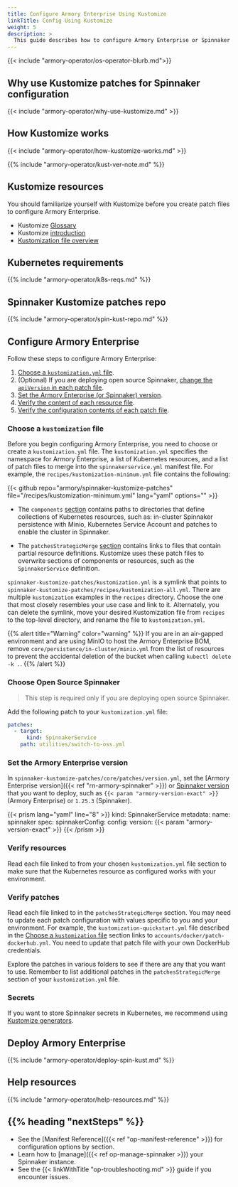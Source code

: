 ```yaml
---
title: Configure Armory Enterprise Using Kustomize
linkTitle: Config Using Kustomize
weight: 5
description: >
  This guide describes how to configure Armory Enterprise or Spinnaker using Kustomize patches.
---
```

{{< include "armory-operator/os-operator-blurb.md">}}

## Why use Kustomize patches for Spinnaker configuration

{{< include "armory-operator/why-use-kustomize.md" >}}

## How Kustomize works

{{< include "armory-operator/how-kustomize-works.md" >}}

{{% include "armory-operator/kust-ver-note.md" %}}

## Kustomize resources

You should familiarize yourself with Kustomize before you create patch files to configure Armory Enterprise.

* Kustomize [Glossary](https://kubectl.docs.kubernetes.io/references/kustomize/glossary/)
* Kustomize [introduction](https://kubectl.docs.kubernetes.io/guides/introduction/kustomize/)
* [Kustomization file overview](https://kubectl.docs.kubernetes.io/references/kustomize/kustomization/)

## Kubernetes requirements

{{% include "armory-operator/k8s-reqs.md" %}}

## Spinnaker Kustomize patches repo

{{% include "armory-operator/spin-kust-repo.md" %}}

## Configure Armory Enterprise

Follow these steps to configure Armory Enterprise:

1. [Choose a `kustomization.yml` file](#choose-a-kustomization-file).
1. (Optional) If you are deploying open source Spinnaker, [change the `apiVersion` in each patch file](#change-the-apiversion).
1. [Set the Armory Enterprise (or Spinnaker) version](#set-the-spinnaker-version).
1. [Verify the content of each resource file](#verify-resources).
1. [Verify the configuration contents of each patch file](#verify-patches).

### Choose a `kustomization` file

Before you begin configuring Armory Enterprise, you need to choose or create a
`kustomization.yml` file. The `kustomization.yml` specifies the namespace for
Armory Enterprise, a list of Kubernetes resources, and a list of patch files to
merge into the `spinnakerservice.yml` manifest file. For example, the
`recipes/kustomization-minimum.yml` file contains the following:

{{< github repo="armory/spinnaker-kustomize-patches" file="/recipes/kustomization-minimum.yml" lang="yaml" options="" >}}

* The `components`
  [section](https://kubectl.docs.kubernetes.io/guides/config_management/components/)
  contains paths to directories that define collections of Kubernetes
  resources, such as: in-cluster Spinnaker persistence with Minio, Kubernetes
  Service Account and patches to enable the cluster in Spinnaker.

* The `patchesStrategicMerge`
  [section](https://kubectl.docs.kubernetes.io/references/kustomize/kustomization/patchesstrategicmerge/)
  contains links to files that contain partial resource
  definitions. Kustomize uses these patch files to overwrite sections of 
  components or resources, such as the `SpinnakerService` definition.

`spinnaker-kustomize-patches/kustomization.yml` is a symlink that points to
`spinnaker-kustomize-patches/recipes/kustomization-all.yml`. There are
multiple `kustomization` examples in the `recipes` directory. Choose the one
that most closely resembles your use case and link to it. Alternately, you can
delete the symlink, move your desired Kustomization file from `recipes` to the
top-level directory, and rename the file to `kustomization.yml`.

{{% alert title="Warning" color="warning" %}}
If you are in an air-gapped environment and are using MinIO to host the Armory
Enterprise BOM, remove `core/persistence/in-cluster/minio.yml` from the list of resources to
prevent the accidental deletion of the bucket when calling `kubectl delete -k
.`.
{{% /alert %}}

### Choose Open Source Spinnaker

>This step is required only if you are deploying open source Spinnaker.

Add the following patch to your `kustomization.yml` file:

```yaml
patches:
  - target:
      kind: SpinnakerService
    path: utilities/switch-to-oss.yml
```

### Set the Armory Enterprise version

In `spinnaker-kustomize-patches/core/patches/version.yml`, set the [Armory
Enterprise version]({{< ref "rn-armory-spinnaker" >}}) or [Spinnaker
version](https://spinnaker.io/community/releases/versions/) that you want to
deploy, such as `{{< param "armory-version-exact" >}}` (Armory Enterprise) or
`1.25.3` (Spinnaker).

{{< prism lang="yaml" line="8" >}}
kind: SpinnakerService
metadata:
  name: spinnaker
spec:
  spinnakerConfig:
    config:
      version: {{< param "armory-version-exact" >}}
{{< /prism >}}

### Verify resources

Read each file linked to from your chosen `kustomization.yml` file section to
make sure that the Kubernetes resource as configured works with your
environment.

### Verify patches

Read each file linked to in the `patchesStrategicMerge` section. You may need to update each patch configuration with values specific to you and your environment. For example, the `kustomization-quickstart.yml` file described in the [Choose a `kustomization` file](#choose-a-kustomization-file) section links to `accounts/docker/patch-dockerhub.yml`. You need to update that patch file with your own DockerHub credentials.

Explore the patches in various folders to see if there are any that you want to use. Remember to list additional patches in the `patchesStrategicMerge` section of your `kustomization.yml` file.

### Secrets

If you want to store Spinnaker secrets in Kubernetes, we recommend using
[Kustomize
generators](https://kubernetes.io/docs/tasks/configmap-secret/managing-secret-using-kustomize/).

## Deploy Armory Enterprise

{{% include "armory-operator/deploy-spin-kust.md" %}}

## Help resources

{{% include "armory-operator/help-resources.md" %}}

## {{% heading "nextSteps" %}}

* See the [Manifest Reference]({{< ref "op-manifest-reference" >}}) for configuration options by section.
* Learn how to [manage]({{< ref op-manage-spinnaker >}}) your Spinnaker instance.
* See the {{< linkWithTitle "op-troubleshooting.md" >}} guide if you encounter issues.
